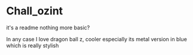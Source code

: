 # Chall_ozint

it's a readme nothing more basic?

In any case I love dragon ball z, cooler especially its metal version in blue which is really stylish
